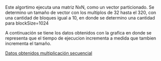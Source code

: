 
Este algortimo ejecuta una matriz NxN, como un vector particionado. Se determino un tamaño de vector con los multiplos de 32 hasta el 320, con una cantidad de bloques igual a 10, en donde se determino una cantidad para blockSize=1024

A continuación se tiene los datos obtenidos con la grafica en donde se representa que el tiempo de ejecucion incrementa a medida que tambien incrementa el tamaño.

[Datos obtenidos multiplicación secuencial](https://docs.google.com/spreadsheets/d/1VwPIax58od-4EpQKq0AsxRAumjRPU5qznPx5cSa6qJ0/edit#gid=89247808)
